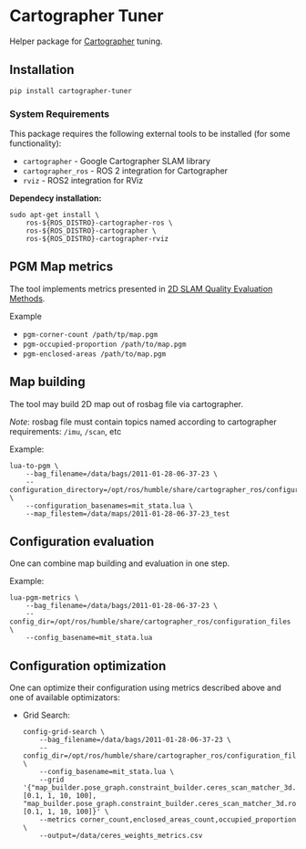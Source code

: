 # Cartographer Tuner

Helper package for [Cartographer](https://github.com/ros2/cartographer_ros) tuning.

## Installation
```
pip install cartographer-tuner
```

### System Requirements

This package requires the following external tools to be installed (for some functionality):

- `cartographer` - Google Cartographer SLAM library
- `cartographer_ros` - ROS 2 integration for Cartographer
- `rviz` - ROS2 integration for RViz

**Dependecy installation:**
```
sudo apt-get install \
    ros-${ROS_DISTRO}-cartographer-ros \
    ros-${ROS_DISTRO}-cartographer \
    ros-${ROS_DISTRO}-cartographer-rviz
```

## PGM Map metrics

The tool implements metrics presented in [2D SLAM Quality Evaluation Methods](https://arxiv.org/abs/1708.02354).

Example

- `pgm-corner-count /path/tp/map.pgm`
- `pgm-occupied-proportion /path/to/map.pgm`
- `pgm-enclosed-areas /path/to/map.pgm`

## Map building 

The tool may build 2D map out of rosbag file via cartographer. 

_Note_: rosbag file must contain topics named according to cartographer requirements: `/imu`, `/scan`, etc

Example:
```
lua-to-pgm \
    --bag_filename=/data/bags/2011-01-28-06-37-23 \
    --configuration_directory=/opt/ros/humble/share/cartographer_ros/configuration_files \
    --configuration_basenames=mit_stata.lua \
    --map_filestem=/data/maps/2011-01-28-06-37-23_test 
```

## Configuration evaluation

One can combine map building and evaluation in one step.

Example:
```
lua-pgm-metrics \
    --bag_filename=/data/bags/2011-01-28-06-37-23 \
    --config_dir=/opt/ros/humble/share/cartographer_ros/configuration_files \
    --config_basename=mit_stata.lua
```

## Configuration optimization

One can optimize their configuration using metrics described above and one of available optimizators:

- Grid Search: 
    ```
    config-grid-search \
        --bag_filename=/data/bags/2011-01-28-06-37-23 \
        --config_dir=/opt/ros/humble/share/cartographer_ros/configuration_files \
        --config_basename=mit_stata.lua \
        --grid '{"map_builder.pose_graph.constraint_builder.ceres_scan_matcher_3d.translation_weight": [0.1, 1, 10, 100], "map_builder.pose_graph.constraint_builder.ceres_scan_matcher_3d.rotation_weight": [0.1, 1, 10, 100]}' \
        --metrics corner_count,enclosed_areas_count,occupied_proportion \
        --output=/data/ceres_weights_metrics.csv
    ```
